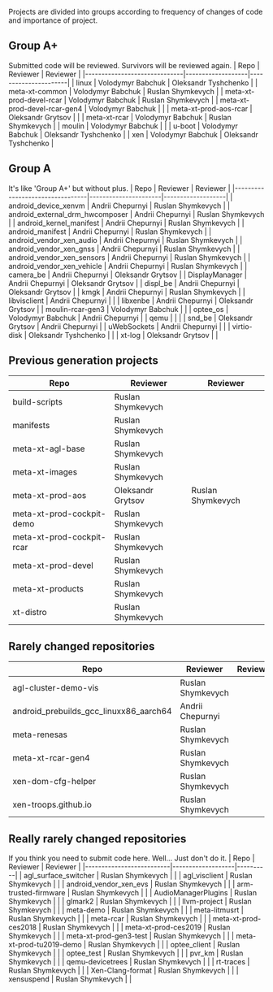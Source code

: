 Projects are divided into groups according to frequency of changes of code and importance of project.

## Group A+

Submitted code will be reviewed. Survivors will be reviewed again.
| Repo                         | Reviewer          | Reviewer             |
|------------------------------|-------------------|----------------------|
| linux                        | Volodymyr Babchuk | Oleksandr Tyshchenko |
| meta-xt-common               | Volodymyr Babchuk | Ruslan Shymkevych    |
| meta-xt-prod-devel-rcar      | Volodymyr Babchuk | Ruslan Shymkevych    |
| meta-xt-prod-devel-rcar-gen4 | Volodymyr Babchuk |                      |
| meta-xt-prod-aos-rcar        | Oleksandr Grytsov |                      |
| meta-xt-rcar                 | Volodymyr Babchuk | Ruslan Shymkevych    |
| moulin                       | Volodymyr Babchuk |                      |
| u-boot                       | Volodymyr Babchuk | Oleksandr Tyshchenko |
| xen                          | Volodymyr Babchuk | Oleksandr Tyshchenko |

## Group A

It's like 'Group A+' but without plus.
| Repo                            | Reviewer             | Reviewer          |
|---------------------------------|----------------------|-------------------|
| android_device_xenvm            | Andrii Chepurnyi     | Ruslan Shymkevych |
| android_external_drm_hwcomposer | Andrii Chepurnyi     | Ruslan Shymkevych |
| android_kernel_manifest         | Andrii Chepurnyi     | Ruslan Shymkevych |
| android_manifest                | Andrii Chepurnyi     | Ruslan Shymkevych |
| android_vendor_xen_audio        | Andrii Chepurnyi     | Ruslan Shymkevych |
| android_vendor_xen_gnss         | Andrii Chepurnyi     | Ruslan Shymkevych |
| android_vendor_xen_sensors      | Andrii Chepurnyi     | Ruslan Shymkevych |
| android_vendor_xen_vehicle      | Andrii Chepurnyi     | Ruslan Shymkevych |
| camera_be                       | Andrii Chepurnyi     | Oleksandr Grytsov |
| DisplayManager                  | Andrii Chepurnyi     | Oleksandr Grytsov |
| displ_be                        | Andrii Chepurnyi     | Oleksandr Grytsov |
| kmgk                            | Andrii Chepurnyi     | Ruslan Shymkevych |
| libvisclient                    | Andrii Chepurnyi     |                   |
| libxenbe                        | Andrii Chepurnyi     | Oleksandr Grytsov |
| moulin-rcar-gen3                | Volodymyr Babchuk    |                   |
| optee_os                        | Volodymyr Babchuk    | Andrii Chepurnyi  |
| qemu                            |                      |                   |
| snd_be                          | Oleksandr Grytsov    | Andrii Chepurnyi  |
| uWebSockets                     | Andrii Chepurnyi     |                   |
| virtio-disk                     | Oleksandr Tyshchenko |                   |
| xt-log                          | Oleksandr Grytsov    |                   |

## Previous generation projects
| Repo                      | Reviewer          | Reviewer          |
|---------------------------|-------------------|-------------------|
| build-scripts             | Ruslan Shymkevych |                   |
| manifests                 | Ruslan Shymkevych |                   |
| meta-xt-agl-base          | Ruslan Shymkevych |                   |
| meta-xt-images            | Ruslan Shymkevych |                   |
| meta-xt-prod-aos          | Oleksandr Grytsov | Ruslan Shymkevych |
| meta-xt-prod-cockpit-demo | Ruslan Shymkevych |                   |
| meta-xt-prod-cockpit-rcar | Ruslan Shymkevych |                   |
| meta-xt-prod-devel        | Ruslan Shymkevych |                   |
| meta-xt-products          | Ruslan Shymkevych |                   |
| xt-distro                 | Ruslan Shymkevych |                   |

## Rarely changed repositories
| Repo                                   | Reviewer          | Reviewer |
|----------------------------------------|-------------------|----------|
| agl-cluster-demo-vis                   | Ruslan Shymkevych |          |
| android_prebuilds_gcc_linuxx86_aarch64 | Andrii Chepurnyi  |          |
| meta-renesas                           | Ruslan Shymkevych |          |
| meta-xt-rcar-gen4                      | Ruslan Shymkevych |          |
| xen-dom-cfg-helper                     | Ruslan Shymkevych |          |
| xen-troops.github.io                   | Ruslan Shymkevych |          |

## Really rarely changed repositories

If you think you need to submit code here. Well... Just don't do it.
| Repo                     | Reviewer          | Reviewer |
|--------------------------|-------------------|----------|
| agl_surface_switcher     | Ruslan Shymkevych |          |
| agl_visclient            | Ruslan Shymkevych |          |
| android_vendor_xen_evs   | Ruslan Shymkevych |          |
| arm-trusted-firmware     | Ruslan Shymkevych |          |
| AudioManagerPlugins      | Ruslan Shymkevych |          |
| glmark2                  | Ruslan Shymkevych |          |
| llvm-project             | Ruslan Shymkevych |          |
| meta-demo                | Ruslan Shymkevych |          |
| meta-litmusrt            | Ruslan Shymkevych |          |
| meta-rcar                | Ruslan Shymkevych |          |
| meta-xt-prod-ces2018     | Ruslan Shymkevych |          |
| meta-xt-prod-ces2019     | Ruslan Shymkevych |          |
| meta-xt-prod-gen3-test   | Ruslan Shymkevych |          |
| meta-xt-prod-tu2019-demo | Ruslan Shymkevych |          |
| optee_client             | Ruslan Shymkevych |          |
| optee_test               | Ruslan Shymkevych |          |
| pvr_km                   | Ruslan Shymkevych |          |
| qemu-devicetrees         | Ruslan Shymkevych |          |
| rt-traces                | Ruslan Shymkevych |          |
| Xen-Clang-format         | Ruslan Shymkevych |          |
| xensuspend               | Ruslan Shymkevych |          |

